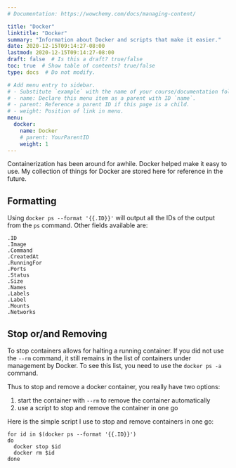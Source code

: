```yaml
---
# Documentation: https://wowchemy.com/docs/managing-content/

title: "Docker"
linktitle: "Docker"
summary: "Information about Docker and scripts that make it easier."
date: 2020-12-15T09:14:27-08:00
lastmod: 2020-12-15T09:14:27-08:00
draft: false  # Is this a draft? true/false
toc: true  # Show table of contents? true/false
type: docs  # Do not modify.

# Add menu entry to sidebar.
# - Substitute `example` with the name of your course/documentation folder.
# - name: Declare this menu item as a parent with ID `name`.
# - parent: Reference a parent ID if this page is a child.
# - weight: Position of link in menu.
menu:
  docker:
    name: Docker
    # parent: YourParentID
    weight: 1
---
```


Containerization has been around for awhile. Docker helped make it easy to use. My collection of things for Docker are stored here for reference in the future.

## Formatting

Using `docker ps --format '{{.ID}}'` will output all the IDs of the output from the `ps` command. Other fields available are:

```
.ID
.Image
.Command
.CreatedAt
.RunningFor
.Ports
.Status
.Size
.Names
.Labels
.Label
.Mounts
.Networks
```

## Stop or/and Removing

To stop containers allows for halting a running container. If you did not use the `--rm` command, it still remains in the list of containers under management by Docker. To see this list, you need to use the `docker ps -a` command.

Thus to stop and remove a docker container, you really have two options:

1. start the container with `--rm` to remove the container automatically
1. use a script to stop and remove the container in one go

Here is the simple script I use to stop and remove containers in one go:

```
for id in $(docker ps --format '{{.ID}}')
do
  docker stop $id
  docker rm $id
done
```

